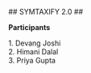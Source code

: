 <html>
  <head>
  </head>
  <body>
    <p> ## SYMTAXIFY 2.0 ## </p>
    <p> <b> Participants  </b> <p>
    <p> 1. Devang Joshi <br>
      2. Himani Dalal <br>
      3. Priya Gupta <br>
      
</p>
      

